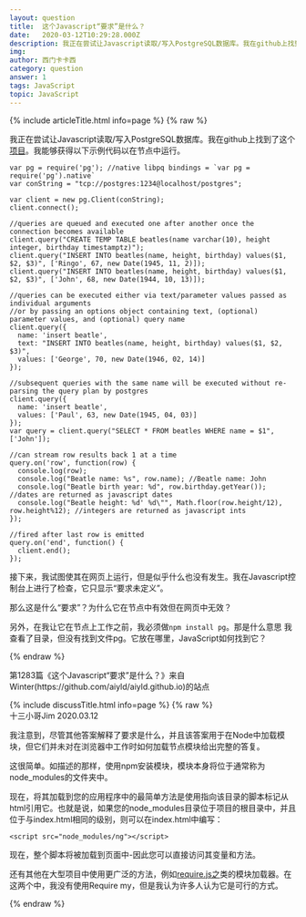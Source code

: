 ```yaml
---
layout: question
title:  这个Javascript“要求”是什么？
date:   2020-03-12T10:29:28.000Z
description: 我正在尝试让Javascript读取/写入PostgreSQL数据库。我在github上找到了这个项目。我能够获得以下示例代码以在节点中运行。var ...
img: 
author: 西门卡卡西
category: question
answer: 1
tags: JavaScript
topic: JavaScript
---
```

<div class="article-root">
  <div class="article">
    {% include articleTitle.html info=page %}
    {% raw %}
    <div class="article-content"><p><font style="vertical-align: inherit;"><font style="vertical-align: inherit;">我正在尝试让Javascript读取/写入PostgreSQL数据库。</font><font style="vertical-align: inherit;">我</font><font style="vertical-align: inherit;">在github上</font><font style="vertical-align: inherit;">找到了这个</font></font><a href="https://github.com/brianc/node-postgres"><font style="vertical-align: inherit;"><font style="vertical-align: inherit;">项目</font></font></a><font style="vertical-align: inherit;"><font style="vertical-align: inherit;">。</font><font style="vertical-align: inherit;">我能够获得以下示例代码以在节点中运行。</font></font></p>

<pre><code>var pg = require('pg'); //native libpq bindings = `var pg = require('pg').native`<font></font>
var conString = "tcp://postgres:1234@localhost/postgres";<font></font>
<font></font>
var client = new pg.Client(conString);<font></font>
client.connect();<font></font>
<font></font>
//queries are queued and executed one after another once the connection becomes available<font></font>
client.query("CREATE TEMP TABLE beatles(name varchar(10), height integer, birthday timestamptz)");<font></font>
client.query("INSERT INTO beatles(name, height, birthday) values($1, $2, $3)", ['Ringo', 67, new Date(1945, 11, 2)]);<font></font>
client.query("INSERT INTO beatles(name, height, birthday) values($1, $2, $3)", ['John', 68, new Date(1944, 10, 13)]);<font></font>
<font></font>
//queries can be executed either via text/parameter values passed as individual arguments<font></font>
//or by passing an options object containing text, (optional) parameter values, and (optional) query name<font></font>
client.query({<font></font>
  name: 'insert beatle',<font></font>
  text: "INSERT INTO beatles(name, height, birthday) values($1, $2, $3)",<font></font>
  values: ['George', 70, new Date(1946, 02, 14)]<font></font>
});<font></font>
<font></font>
//subsequent queries with the same name will be executed without re-parsing the query plan by postgres<font></font>
client.query({<font></font>
  name: 'insert beatle',<font></font>
  values: ['Paul', 63, new Date(1945, 04, 03)]<font></font>
});<font></font>
var query = client.query("SELECT * FROM beatles WHERE name = $1", ['John']);<font></font>
<font></font>
//can stream row results back 1 at a time<font></font>
query.on('row', function(row) {<font></font>
  console.log(row);<font></font>
  console.log("Beatle name: %s", row.name); //Beatle name: John<font></font>
  console.log("Beatle birth year: %d", row.birthday.getYear()); //dates are returned as javascript dates<font></font>
  console.log("Beatle height: %d' %d\"", Math.floor(row.height/12), row.height%12); //integers are returned as javascript ints<font></font>
});<font></font>
<font></font>
//fired after last row is emitted<font></font>
query.on('end', function() { <font></font>
  client.end();<font></font>
});<font></font>
</code></pre>

<p><font style="vertical-align: inherit;"><font style="vertical-align: inherit;">接下来，我试图使其在网页上运行，但是似乎什么也没有发生。</font><font style="vertical-align: inherit;">我在Javascript控制台上进行了检查，它只显示“要求未定义”。</font></font></p>

<p><font style="vertical-align: inherit;"><font style="vertical-align: inherit;">那么这是什么“要求”？</font><font style="vertical-align: inherit;">为什么它在节点中有效但在网页中无效？</font></font></p>

<p><font style="vertical-align: inherit;"><font style="vertical-align: inherit;">另外，在我让它在节点上工作之前，我必须做</font></font><code>npm install pg</code><font style="vertical-align: inherit;"><font style="vertical-align: inherit;">。</font><font style="vertical-align: inherit;">那是什么意思 </font><font style="vertical-align: inherit;">我查看了目录，但没有找到文件pg。</font><font style="vertical-align: inherit;">它放在哪里，JavaScript如何找到它？</font></font></p></div>
    {% endraw %}
  </div>
  <p class="winter_mark">第1283篇《这个Javascript“要求”是什么？》来自Winter(https://github.com/aiyld/aiyld.github.io)的站点</p>
  <div class="discuss-wrapper">
    {% include discussTitle.html info=page %}
    {% raw %}
    <div class="discuss-list">
    <div class="discuss-item">
        <div class="discuss-parent">
          <div class="discuss-meta">
            <span class="discuss-user">十三小哥Jim</span>
            <span class="discuss-time">2020.03.12</span>
          </div>
          <div class="discuss-comment"><p><font style="vertical-align: inherit;"><font style="vertical-align: inherit;">我注意到，尽管其他答案解释了要求是什么，并且该答案用于在Node中加载模块，但它们并未对在浏览器中工作时如何加载节点模块给出完整的答复。 </font></font></p>

<p><font style="vertical-align: inherit;"><font style="vertical-align: inherit;">这很简单。</font><font style="vertical-align: inherit;">如描述的那样，使用npm安装模块，模块本身将位于通常称为node_modules的文件夹中。</font></font></p>

<p><font style="vertical-align: inherit;"><font style="vertical-align: inherit;">现在，将其加载到您的应用程序中的最简单方法是使用指向该目录的脚本标记从html引用它。</font><font style="vertical-align: inherit;">也就是说，如果您的node_modules目录位于项目的根目录中，并且位于与index.html相同的级别，则可以在index.html中编写：</font></font></p>

<pre><code>&lt;script src="node_modules/ng"&gt;&lt;/script&gt;
</code></pre>

<p><font style="vertical-align: inherit;"><font style="vertical-align: inherit;">现在，整个脚本将被加载到页面中-因此您可以直接访问其变量和方法。</font></font></p>

<p><font style="vertical-align: inherit;"><font style="vertical-align: inherit;">还有其他在大型项目中使用更广泛的方法，例如</font></font><a href="http://requirejs.org/" rel="noreferrer"><font style="vertical-align: inherit;"><font style="vertical-align: inherit;">require.js之</font></font></a><font style="vertical-align: inherit;"><font style="vertical-align: inherit;">类的模块加载器</font><font style="vertical-align: inherit;">。</font><font style="vertical-align: inherit;">在这两个中，我没有使用Require my，但是我认为许多人认为它是可行的方式。</font></font></p></div>
        </div></div>
    </div>
    {% endraw %}
  </div>
<div>
